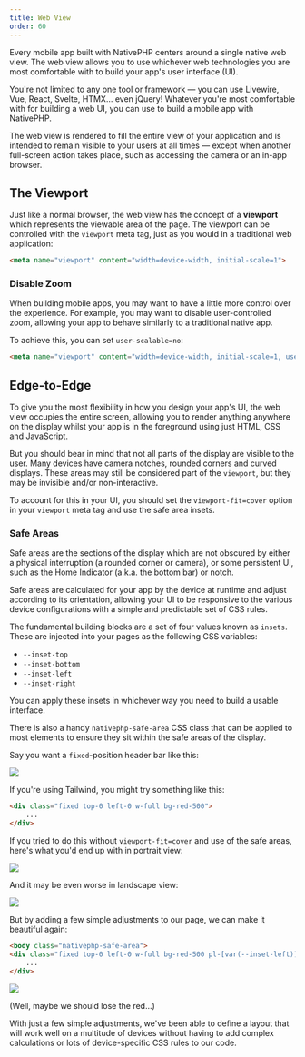 ```yaml
---
title: Web View
order: 60
---
```


Every mobile app built with NativePHP centers around a single native web view. The web view allows you to use whichever
web technologies you are most comfortable with to build your app's user interface (UI).

You're not limited to any one tool or framework — you can use Livewire, Vue, React, Svelte, HTMX... even jQuery!
Whatever you're most comfortable with for building a web UI, you can use to build a mobile app with NativePHP.

The web view is rendered to fill the entire view of your application and is intended to remain visible to your users at
all times — except when another full-screen action takes place, such as accessing the camera or an in-app browser.

## The Viewport

Just like a normal browser, the web view has the concept of a **viewport** which represents the viewable area of the
page. The viewport can be controlled with the `viewport` meta tag, just as you would in a traditional web application:

```html
<meta name="viewport" content="width=device-width, initial-scale=1">
```

### Disable Zoom
When building mobile apps, you may want to have a little more control over the experience. For example, you may
want to disable user-controlled zoom, allowing your app to behave similarly to a traditional native app.

To achieve this, you can set `user-scalable=no`:

```html
<meta name="viewport" content="width=device-width, initial-scale=1, user-scalable=no">
```

## Edge-to-Edge

To give you the most flexibility in how you design your app's UI, the web view occupies the entire screen, allowing you
to render anything anywhere on the display whilst your app is in the foreground using just HTML, CSS and JavaScript.

But you should bear in mind that not all parts of the display are visible to the user. Many devices have camera
notches, rounded corners and curved displays. These areas may still be considered part of the `viewport`, but they may
be invisible and/or non-interactive.

To account for this in your UI, you should set the `viewport-fit=cover` option in your `viewport` meta tag and use the
safe area insets.

### Safe Areas

Safe areas are the sections of the display which are not obscured by either a physical interruption (a rounded corner
or camera), or some persistent UI, such as the Home Indicator (a.k.a. the bottom bar) or notch.

Safe areas are calculated for your app by the device at runtime and adjust according to its orientation, allowing your
UI to be responsive to the various device configurations with a simple and predictable set of CSS rules.

The fundamental building blocks are a set of four values known as `insets`. These are injected into your pages as the
following CSS variables:

- `--inset-top`
- `--inset-bottom`
- `--inset-left`
- `--inset-right`

You can apply these insets in whichever way you need to build a usable interface.

There is also a handy `nativephp-safe-area` CSS class that can be applied to most elements to ensure they sit within
the safe areas of the display.

Say you want a `fixed`-position header bar like this:

![](/img/docs/viewport-fit-cover.png)

If you're using Tailwind, you might try something like this:

```html
<div class="fixed top-0 left-0 w-full bg-red-500">
    ...
</div>
```

If you tried to do this without `viewport-fit=cover` and use of the safe areas, here's what you'd end up with in
portrait view:

![](/img/docs/viewport-default.png)

And it may be even worse in landscape view:

![](/img/docs/viewport-default-landscape.png)

But by adding a few simple adjustments to our page, we can make it beautiful again:

```html
<body class="nativephp-safe-area">
<div class="fixed top-0 left-0 w-full bg-red-500 pl-[var(--inset-left)] pr-[var(--inset-right)]">
    ...
</div>
```

![](/img/docs/viewport-fit-cover-landscape.png)

(Well, maybe we should lose the red...)

With just a few simple adjustments, we've been able to define a layout that will work well on a multitude of devices
without having to add complex calculations or lots of device-specific CSS rules to our code.
